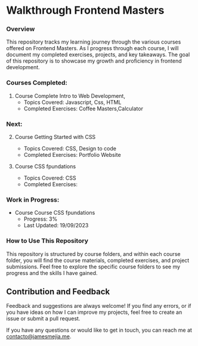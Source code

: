 # Walkthrough Frontend Masters

### Overview

This repository tracks my learning journey through the various courses offered on Frontend Masters. As I progress through each course, I will document my completed exercises, projects, and key takeaways. The goal of this repository is to showcase my growth and proficiency in frontend development.

### Courses Completed:

1. Course Complete Intro to Web Development,
    - Topics Covered: Javascript, Css, HTML
    - Completed Exercises: Coffee Masters,Calculator

### Next:

2. Course Getting Started with CSS 
    - Topics Covered: CSS, Design to code
    - Completed Exercises: Portfolio Website

3. Course CSS fpundations 
    - Topics Covered: CSS
    - Completed Exercises: 
    
### Work in Progress:

- Course Course CSS fpundations
    - Progress: 3%
    - Last Updated: 19/09/2023

### How to Use This Repository

This repository is structured by course folders, and within each course folder, you will find the course materials, completed exercises, and project submissions. Feel free to explore the specific course folders to see my progress and the skills I have gained.

## Contribution and Feedback

Feedback and suggestions are always welcome! If you find any errors, or if you have ideas on how I can improve my projects, feel free to create an issue or submit a pull request.

If you have any questions or would like to get in touch, you can reach me at contacto@jamesmejia.me.